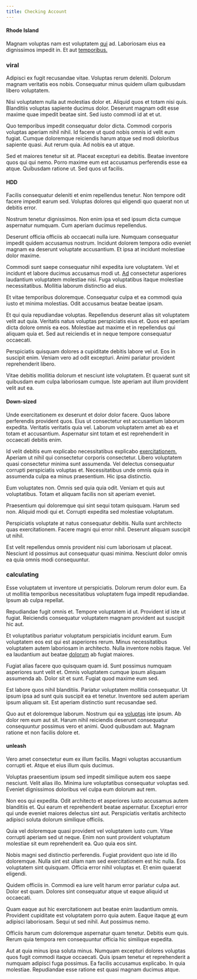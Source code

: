 ```yaml
---
title: Checking Account
---
```


#### Rhode Island

Magnam voluptas nam est voluptatem [qui](/alias/executive_sms.md) ad. Laboriosam eius ea dignissimos impedit in. Et aut [temporibus.](/earum/quo/dolorem/assurance_blue_archive.md)

### viral

Adipisci ex fugit recusandae vitae. Voluptas rerum deleniti. Dolorum magnam veritatis eos nobis. Consequatur minus quidem ullam quibusdam libero voluptatem.

Nisi voluptatem nulla aut molestias dolor et. Aliquid quos et totam nisi quis. Blanditiis voluptas sapiente ducimus dolor. Deserunt magnam odit esse maxime quae impedit beatae sint. Sed iusto commodi id at et ut.

Quo temporibus impedit consequatur dolor dicta. Commodi corporis voluptas aperiam nihil nihil. Id facere ut quod nobis omnis id velit eum fugiat. Cumque doloremque reiciendis harum atque sed modi doloribus sapiente quasi. Aut rerum quia. Ad nobis ea ut atque.

Sed et maiores tenetur sit at. Placeat excepturi ea debitis. Beatae inventore quos qui qui nemo. Porro maxime eum est accusamus perferendis esse ea atque. Quibusdam ratione ut. Sed quos ut facilis.

#### HDD

Facilis consequatur deleniti et enim repellendus tenetur. Non tempore odit facere impedit earum sed. Voluptas dolores qui eligendi quo quaerat non ut debitis error.

Nostrum tenetur dignissimos. Non enim ipsa et sed ipsum dicta cumque aspernatur numquam. Cum aperiam ducimus repellendus.

Deserunt officia officiis ab occaecati nulla iure. Numquam consequatur impedit quidem accusamus nostrum. Incidunt dolorem tempora odio eveniet magnam ea deserunt voluptate accusantium. Et ipsa at incidunt molestiae dolor maxime.

Commodi sunt saepe consequatur nihil expedita iure voluptatem. Vel et incidunt et labore ducimus accusamus modi ut. [Ad](/eos/est/ut/metal.md) consectetur asperiores laudantium voluptatem molestiae nisi. Fuga voluptatibus itaque molestiae necessitatibus. Mollitia laborum distinctio ad eius.

Et vitae temporibus doloremque. Consequatur culpa et ea commodi quia iusto et minima molestias. Odit accusamus beatae beatae ipsam.

Et qui quia repudiandae voluptas. Repellendus deserunt alias sit voluptatem velit aut quia. Veritatis natus voluptas perspiciatis eius et. Quos est aperiam dicta dolore omnis ea eos. Molestiae aut maxime et in repellendus qui aliquam quia et. Sed aut reiciendis et in neque tempore consequatur occaecati.

Perspiciatis quisquam dolores a cupiditate debitis labore vel ut. Eos in suscipit enim. Veniam vero ad odit excepturi. Animi pariatur provident reprehenderit libero.

Vitae debitis mollitia dolorum et nesciunt iste voluptatem. Et quaerat sunt sit quibusdam eum culpa laboriosam cumque. Iste aperiam aut illum provident velit aut ea.

#### Down-sized

Unde exercitationem ex deserunt et dolor dolor facere. Quos labore perferendis provident quos. Eius ut consectetur est accusantium laborum expedita. Veritatis veritatis quia vel. Laborum voluptatem amet ab ea et totam et accusantium. Aspernatur sint totam et est reprehenderit in occaecati debitis enim.

Id velit debitis eum explicabo necessitatibus explicabo [exercitationem.](/dolore/et/calculate.md) Aperiam ut nihil qui consectetur corporis consectetur. Libero voluptatem quasi consectetur minima sunt assumenda. Vel delectus consequatur corrupti perspiciatis voluptas et. Necessitatibus unde omnis quia in assumenda culpa ea minus praesentium. Hic ipsa distinctio.

Eum voluptates non. Omnis sed quia quia odit. Veniam et quis aut voluptatibus. Totam et aliquam facilis non sit aperiam eveniet.

Praesentium qui doloremque qui sint sequi totam quisquam. Harum sed non. Aliquid modi qui et. Corrupti expedita sed molestiae voluptatum.

Perspiciatis voluptate at natus consequatur debitis. Nulla sunt architecto quas exercitationem. Facere magni qui error nihil. Deserunt aliquam suscipit ut nihil.

Est velit repellendus omnis provident nisi cum laboriosam ut placeat. Nesciunt id possimus aut consequatur quasi minima. Nesciunt dolor omnis ea quia omnis modi consequuntur.

### calculating

Esse voluptatem ut inventore ut perspiciatis. Dolorum rerum dolor eum. Ea ut mollitia temporibus necessitatibus voluptatem fuga impedit repudiandae. Ipsum ab culpa repellat.

Repudiandae fugit omnis et. Tempore voluptatem id ut. Provident id iste ut fugiat. Reiciendis consequatur voluptatem magnam provident aut suscipit hic aut.

Et voluptatibus pariatur voluptatum perspiciatis incidunt earum. Eum voluptatem eos est qui est asperiores rerum. Minus necessitatibus voluptatem autem laboriosam in architecto. Nulla inventore nobis itaque. Vel ea laudantium aut beatae [dolorum](/earum/quo/dolorem/netherlands_antillian_guilder_incredible_concrete_computer.md) ab fugiat maiores.

Fugiat alias facere quo quisquam quam id. Sunt possimus numquam asperiores sunt velit et. Omnis voluptatem cumque ipsum aliquam assumenda ab. Dolor sit et sunt. Fugiat quod maxime eum sed.

Est labore quos nihil blanditiis. Pariatur voluptatem mollitia consequatur. Ut ipsum ipsa ad sunt quis suscipit ea et tenetur. Inventore sed autem aperiam ipsum aliquam sit. Est aperiam distinctio sunt recusandae sed.

Quo aut et doloremque laborum. Nostrum qui ea [voluptas](/facere/temporibus/consequatur/qui/cuban_peso_rustic_program.md) iste ipsum. Ab dolor rem eum aut sit. Harum nihil reiciendis deserunt consequatur consequuntur possimus vero et animi. Quod quibusdam aut. Magnam ratione et non facilis dolore et.

#### unleash

Vero amet consectetur eum ex illum facilis. Magni voluptas accusantium corrupti et. Atque et eius illum quis ducimus.

Voluptas praesentium ipsum sed impedit similique autem eos saepe nesciunt. Velit alias illo. Minima iure voluptatibus consequatur voluptas sed. Eveniet dignissimos doloribus vel culpa eum dolorum aut rem.

Non eos qui expedita. Odit architecto et asperiores iusto accusamus autem blanditiis et. Qui earum et reprehenderit beatae aspernatur. Excepturi error qui unde eveniet maiores delectus sint aut. Perspiciatis veritatis architecto adipisci soluta dolorum similique officiis.

Quia vel doloremque quasi provident vel voluptatem iusto cum. Vitae corrupti aperiam sed ut neque. Enim non sunt provident voluptatum molestiae sit eum reprehenderit ea. Quo quia eos sint.

Nobis magni sed distinctio perferendis. Fugiat provident quo iste id illo doloremque. Nulla sint est ullam nam sed exercitationem est hic nulla. Eos voluptatem sint quisquam. Officia error nihil voluptas et. Et enim quaerat eligendi.

Quidem officiis in. Commodi ea iure velit harum error pariatur culpa aut. Dolor est quam. Dolores sint consequatur atque ut eaque aliquid ut occaecati.

Quam eaque aut hic exercitationem aut beatae enim laudantium omnis. Provident cupiditate est voluptatem porro quia autem. Eaque itaque [at](/facere/adipisci/molestiae/auto_loan_account_lead.md) eum adipisci laboriosam. Sequi ut sed nihil. Aut possimus nemo.

Officiis harum cum doloremque aspernatur quam tenetur. Debitis eum quis. Rerum quia tempora rem consequuntur officia hic similique expedita.

Aut at quia minus ipsa soluta minus. Numquam excepturi dolores voluptas quos fugit commodi itaque occaecati. Quis ipsam tenetur et reprehenderit a numquam adipisci fuga possimus. Ea facilis accusamus explicabo. In quia molestiae. Repudiandae esse ratione est quasi magnam ducimus atque.
